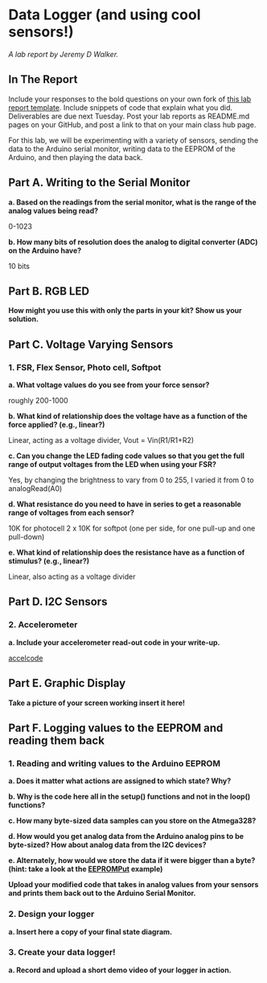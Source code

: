 # Data Logger (and using cool sensors!)

*A lab report by Jeremy D Walker.*

## In The Report

Include your responses to the bold questions on your own fork of [this lab report template](https://github.com/FAR-Lab/IDD-Fa18-Lab2). Include snippets of code that explain what you did. Deliverables are due next Tuesday. Post your lab reports as README.md pages on your GitHub, and post a link to that on your main class hub page.

For this lab, we will be experimenting with a variety of sensors, sending the data to the Arduino serial monitor, writing data to the EEPROM of the Arduino, and then playing the data back.

## Part A.  Writing to the Serial Monitor
 
**a. Based on the readings from the serial monitor, what is the range of the analog values being read?**

0-1023
 
**b. How many bits of resolution does the analog to digital converter (ADC) on the Arduino have?**

10 bits

## Part B. RGB LED

**How might you use this with only the parts in your kit? Show us your solution.**

## Part C. Voltage Varying Sensors 
 
### 1. FSR, Flex Sensor, Photo cell, Softpot

**a. What voltage values do you see from your force sensor?**

roughly 200-1000

**b. What kind of relationship does the voltage have as a function of the force applied? (e.g., linear?)**

Linear, acting as a voltage divider, Vout = Vin(R1/R1+R2)

**c. Can you change the LED fading code values so that you get the full range of output voltages from the LED when using your FSR?**

Yes, by changing the brightness to vary from 0 to 255, I varied it from 0 to analogRead(A0)

**d. What resistance do you need to have in series to get a reasonable range of voltages from each sensor?**

10K for photocell
2 x 10K for softpot (one per side, for one pull-up and one pull-down)

**e. What kind of relationship does the resistance have as a function of stimulus? (e.g., linear?)**

Linear, also acting as a voltage divider

## Part D. I2C Sensors

### 2. Accelerometer
 
**a. Include your accelerometer read-out code in your write-up.**

[accelcode](https://github.com/jwalker34/Interactive-Lab-Hub/blob/master/Lab_3/Screen%20Shot%202019-09-21%20at%203.59.13%20PM.png)

## Part E. Graphic Display

**Take a picture of your screen working insert it here!**

## Part F. Logging values to the EEPROM and reading them back
 
### 1. Reading and writing values to the Arduino EEPROM

**a. Does it matter what actions are assigned to which state? Why?**

**b. Why is the code here all in the setup() functions and not in the loop() functions?**

**c. How many byte-sized data samples can you store on the Atmega328?**

**d. How would you get analog data from the Arduino analog pins to be byte-sized? How about analog data from the I2C devices?**

**e. Alternately, how would we store the data if it were bigger than a byte? (hint: take a look at the [EEPROMPut](https://www.arduino.cc/en/Reference/EEPROMPut) example)**

**Upload your modified code that takes in analog values from your sensors and prints them back out to the Arduino Serial Monitor.**

### 2. Design your logger
 
**a. Insert here a copy of your final state diagram.**

### 3. Create your data logger!
 
**a. Record and upload a short demo video of your logger in action.**

